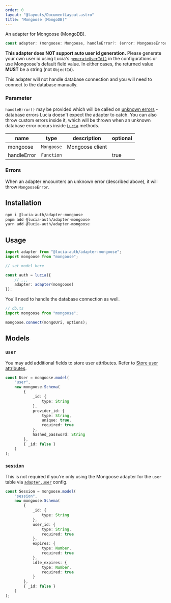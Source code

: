 ```yaml
---
order: 0
layout: "@layouts/DocumentLayout.astro"
title: "Mongoose (MongoDB)"
---
```


An adapter for Mongoose (MongoDB).

```ts
const adapter: (mongoose: Mongoose, handleError?: (error: MongooseError) => void) => Adapter;
```

**This adapter does NOT support auto user id generation.** Please generate your own user id using Lucia's [`generateUserId()`](/reference/configure/lucia-configurations#generatecustomuserid) in the configurations or use Mongoose's default field value. In either cases, the returned value **MUST** be a string (not `ObjectId`).

This adapter will not handle database connection and you will need to connect to the database manually.

### Parameter

`handleError()` may be provided which will be called on [unknown errors](/learn/basics/error-handling#known-errors) - database errors Lucia doesn't expect the adapter to catch. You can also throw custom errors inside it, which will be thrown when an unknown database error occurs inside [`Lucia`](/reference/api/server-api#lucia-default) methods.

| name        | type       | description     | optional |
| ----------- | ---------- | --------------- | -------- |
| mongoose    | `Mongoose` | Mongoose client |          |
| handleError | `Function` |                 | true     |

### Errors

When an adapter encounters an unknown error (described above), it will throw `MongooseError`.

## Installation

```bash
npm i @lucia-auth/adapter-mongoose
pnpm add @lucia-auth/adapter-mongoose
yarn add @lucia-auth/adapter-mongoose
```

## Usage

```ts
import adapter from "@lucia-auth/adapter-mongoose";
import mongoose from "mongoose";

// set model here

const auth = lucia({
	// ,,,
	adapter: adapter(mongoose)
});
```

You'll need to handle the database connection as well.

```ts
// db.ts
import mongoose from "mongoose";

mongoose.connect(mongoUri, options);
```

## Models

### `user`

You may add additional fields to store user attributes. Refer to [Store user attributes](/learn/basics/store-user-attributes).

```ts
const User = mongoose.model(
	"user",
	new mongoose.Schema(
		{
			_id: {
				type: String
			},
			provider_id: {
				type: String,
				unique: true,
				required: true
			},
			hashed_password: String
		},
		{ _id: false }
	)
);
```

### `session`

This is not required if you're only using the Mongoose adapter for the `user` table via [`adapter.user`](/reference/configure/lucia-configurations#adapter) config.

```ts
const Session = mongoose.model(
	"session",
	new mongoose.Schema(
		{
			_id: {
				type: String
			},
			user_id: {
				type: String,
				required: true
			},
			expires: {
				type: Number,
				required: true
			},
			idle_expires: {
				type: Number,
				required: true
			}
		},
		{ _id: false }
	)
);
```
